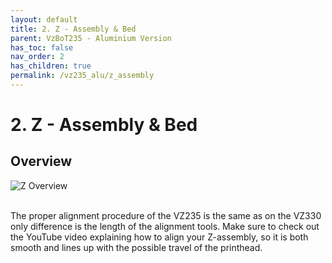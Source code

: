 ```yaml
---
layout: default
title: 2. Z - Assembly & Bed
parent: VzBoT235 - Aluminium Version
has_toc: false
nav_order: 2
has_children: true
permalink: /vz235_alu/z_assembly
---
```


# 2. Z - Assembly & Bed

## Overview
![Z Overview](/assets/images/manual/vz235_alu/z_assembly/overview.png)
<br/>
<br/>

The proper alignment procedure of the VZ235 is the same as on the VZ330 only difference is the length of the alignment tools. Make sure to check out the YouTube video explaining how to align your Z-assembly, so it is both smooth and lines up with the possible travel of the printhead.